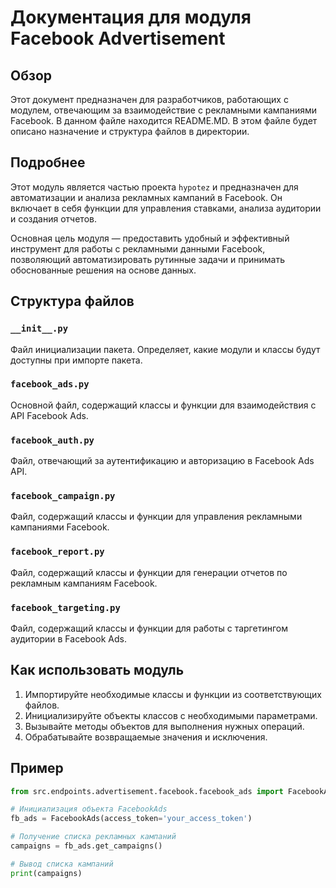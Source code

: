 # Документация для модуля Facebook Advertisement

## Обзор

Этот документ предназначен для разработчиков, работающих с модулем, отвечающим за взаимодействие с рекламными кампаниями Facebook. В данном файле находится README.MD. В этом файле будет описано назначение и структура файлов в директории.

## Подробнее

Этот модуль является частью проекта `hypotez` и предназначен для автоматизации и анализа рекламных кампаний в Facebook. Он включает в себя функции для управления ставками, анализа аудитории и создания отчетов.

Основная цель модуля — предоставить удобный и эффективный инструмент для работы с рекламными данными Facebook, позволяющий автоматизировать рутинные задачи и принимать обоснованные решения на основе данных.

## Структура файлов

### `__init__.py`
Файл инициализации пакета. Определяет, какие модули и классы будут доступны при импорте пакета.

### `facebook_ads.py`
Основной файл, содержащий классы и функции для взаимодействия с API Facebook Ads.

### `facebook_auth.py`
Файл, отвечающий за аутентификацию и авторизацию в Facebook Ads API.

### `facebook_campaign.py`
Файл, содержащий классы и функции для управления рекламными кампаниями Facebook.

### `facebook_report.py`
Файл, содержащий классы и функции для генерации отчетов по рекламным кампаниям Facebook.

### `facebook_targeting.py`
Файл, содержащий классы и функции для работы с таргетингом аудитории в Facebook Ads.

## Как использовать модуль

1.  Импортируйте необходимые классы и функции из соответствующих файлов.
2.  Инициализируйте объекты классов с необходимыми параметрами.
3.  Вызывайте методы объектов для выполнения нужных операций.
4.  Обрабатывайте возвращаемые значения и исключения.

## Пример

```python
from src.endpoints.advertisement.facebook.facebook_ads import FacebookAds

# Инициализация объекта FacebookAds
fb_ads = FacebookAds(access_token='your_access_token')

# Получение списка рекламных кампаний
campaigns = fb_ads.get_campaigns()

# Вывод списка кампаний
print(campaigns)
```